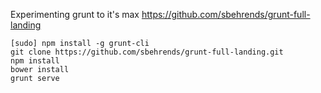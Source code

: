 Experimenting grunt to it's max
https://github.com/sbehrends/grunt-full-landing

```
[sudo] npm install -g grunt-cli
git clone https://github.com/sbehrends/grunt-full-landing.git
npm install
bower install
grunt serve
```
